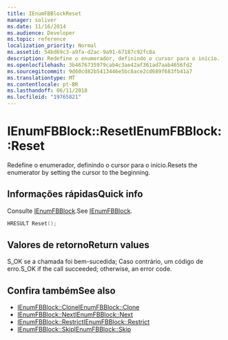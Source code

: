 ```yaml
---
title: IEnumFBBlockReset
manager: soliver
ms.date: 11/16/2014
ms.audience: Developer
ms.topic: reference
localization_priority: Normal
ms.assetid: 54bd69c3-a9fa-d2ac-9a91-67187c92fc8a
description: Redefine o enumerador, definindo o cursor para o início.
ms.openlocfilehash: 3b4676735979cab4c3ae42af361ad7aab4656fd2
ms.sourcegitcommit: 9d60cd82b5413446e5bc8ace2cd689f683fb41a7
ms.translationtype: MT
ms.contentlocale: pt-BR
ms.lasthandoff: 06/11/2018
ms.locfileid: "19765821"
---
```

# <a name="ienumfbblockreset"></a><span data-ttu-id="692bb-103">IEnumFBBlock::Reset</span><span class="sxs-lookup"><span data-stu-id="692bb-103">IEnumFBBlock::Reset</span></span>

<span data-ttu-id="692bb-104">Redefine o enumerador, definindo o cursor para o início.</span><span class="sxs-lookup"><span data-stu-id="692bb-104">Resets the enumerator by setting the cursor to the beginning.</span></span>
  
## <a name="quick-info"></a><span data-ttu-id="692bb-105">Informações rápidas</span><span class="sxs-lookup"><span data-stu-id="692bb-105">Quick info</span></span>

<span data-ttu-id="692bb-106">Consulte [IEnumFBBlock](ienumfbblock.md).</span><span class="sxs-lookup"><span data-stu-id="692bb-106">See [IEnumFBBlock](ienumfbblock.md).</span></span>
  
```cpp
HRESULT Reset();
```

## <a name="return-values"></a><span data-ttu-id="692bb-107">Valores de retorno</span><span class="sxs-lookup"><span data-stu-id="692bb-107">Return values</span></span>

<span data-ttu-id="692bb-108">S_OK se a chamada foi bem-sucedida; Caso contrário, um código de erro.</span><span class="sxs-lookup"><span data-stu-id="692bb-108">S_OK if the call succeeded; otherwise, an error code.</span></span>
  
## <a name="see-also"></a><span data-ttu-id="692bb-109">Confira também</span><span class="sxs-lookup"><span data-stu-id="692bb-109">See also</span></span>

- [<span data-ttu-id="692bb-110">IEnumFBBlock::Clone</span><span class="sxs-lookup"><span data-stu-id="692bb-110">IEnumFBBlock::Clone</span></span>](ienumfbblock-clone.md)  
- [<span data-ttu-id="692bb-111">IEnumFBBlock::Next</span><span class="sxs-lookup"><span data-stu-id="692bb-111">IEnumFBBlock::Next</span></span>](ienumfbblock-next.md)  
- [<span data-ttu-id="692bb-112">IEnumFBBlock::Restrict</span><span class="sxs-lookup"><span data-stu-id="692bb-112">IEnumFBBlock::Restrict</span></span>](ienumfbblock-restrict.md)  
- [<span data-ttu-id="692bb-113">IEnumFBBlock::Skip</span><span class="sxs-lookup"><span data-stu-id="692bb-113">IEnumFBBlock::Skip</span></span>](ienumfbblock-skip.md)

